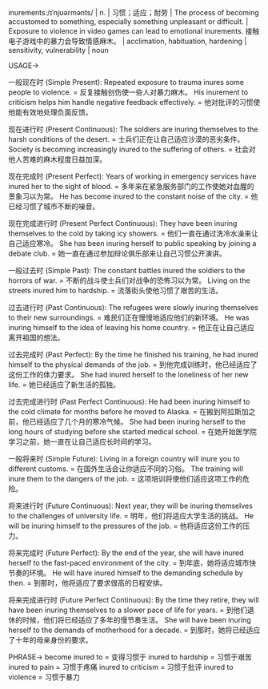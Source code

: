 inurements:/ɪˈnjʊərmənts/ | n. | 习惯；适应；耐劳 | The process of becoming accustomed to something, especially something unpleasant or difficult. |  Exposure to violence in video games can lead to emotional inurements.  接触电子游戏中的暴力会导致情感麻木。 |  acclimation, habituation, hardening | sensitivity, vulnerability | noun

USAGE->

一般现在时 (Simple Present):
Repeated exposure to trauma inures some people to violence. = 反复接触创伤使一些人对暴力麻木。
His inurement to criticism helps him handle negative feedback effectively. = 他对批评的习惯使他能有效地处理负面反馈。

现在进行时 (Present Continuous):
The soldiers are inuring themselves to the harsh conditions of the desert. = 士兵们正在让自己适应沙漠的恶劣条件。
Society is becoming increasingly inured to the suffering of others. = 社会对他人苦难的麻木程度日益加深。

现在完成时 (Present Perfect):
Years of working in emergency services have inured her to the sight of blood. = 多年来在紧急服务部门的工作使她对血腥的景象习以为常。
He has become inured to the constant noise of the city. = 他已经习惯了城市不断的噪音。

现在完成进行时 (Present Perfect Continuous):
They have been inuring themselves to the cold by taking icy showers. = 他们一直在通过洗冷水澡来让自己适应寒冷。
She has been inuring herself to public speaking by joining a debate club. = 她一直在通过参加辩论俱乐部来让自己习惯公开演讲。

一般过去时 (Simple Past):
The constant battles inured the soldiers to the horrors of war. =  不断的战斗使士兵们对战争的恐怖习以为常。
Living on the streets inured him to hardship. = 流落街头使他习惯了艰苦的生活。


过去进行时 (Past Continuous):
The refugees were slowly inuring themselves to their new surroundings. = 难民们正在慢慢地适应他们的新环境。
He was inuring himself to the idea of leaving his home country. = 他正在让自己适应离开祖国的想法。


过去完成时 (Past Perfect):
By the time he finished his training, he had inured himself to the physical demands of the job. = 到他完成训练时，他已经适应了这份工作的体力要求。
She had inured herself to the loneliness of her new life. = 她已经适应了新生活的孤独。

过去完成进行时 (Past Perfect Continuous):
He had been inuring himself to the cold climate for months before he moved to Alaska. = 在搬到阿拉斯加之前，他已经适应了几个月的寒冷气候。
She had been inuring herself to the long hours of studying before she started medical school. = 在她开始医学院学习之前，她一直在让自己适应长时间的学习。

一般将来时 (Simple Future):
Living in a foreign country will inure you to different customs. = 在国外生活会让你适应不同的习俗。
The training will inure them to the dangers of the job. =  这项培训将使他们适应这项工作的危险。

将来进行时 (Future Continuous):
Next year, they will be inuring themselves to the challenges of university life. = 明年，他们将适应大学生活的挑战。
He will be inuring himself to the pressures of the job. = 他将适应这份工作的压力。

将来完成时 (Future Perfect):
By the end of the year, she will have inured herself to the fast-paced environment of the city. = 到年底，她将适应城市快节奏的环境。
He will have inured himself to the demanding schedule by then. = 到那时，他将适应了要求很高的日程安排。

将来完成进行时 (Future Perfect Continuous):
By the time they retire, they will have been inuring themselves to a slower pace of life for years. = 到他们退休的时候，他们将已经适应了多年的慢节奏生活。
She will have been inuring herself to the demands of motherhood for a decade. = 到那时，她将已经适应了十年的母亲身份的要求。


PHRASE->
become inured to = 变得习惯于
inured to hardship = 习惯于艰苦
inured to pain = 习惯于疼痛
inured to criticism = 习惯于批评
inured to violence = 习惯于暴力
